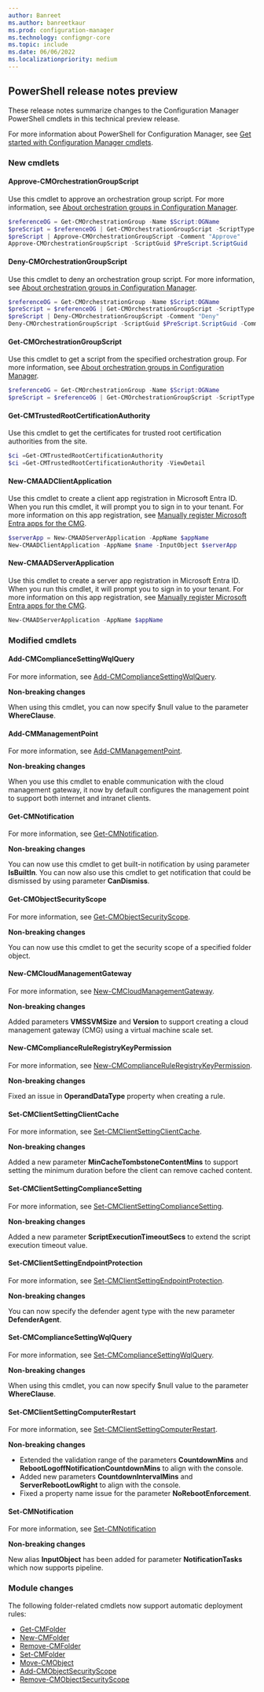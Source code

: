 ```yaml
---
author: Banreet
ms.author: banreetkaur
ms.prod: configuration-manager
ms.technology: configmgr-core
ms.topic: include
ms.date: 06/06/2022
ms.localizationpriority: medium
---
```


## <a name="bkmk_powershell"></a> PowerShell release notes preview

<!--14431761-->

These release notes summarize changes to the Configuration Manager PowerShell cmdlets in this technical preview release.

For more information about PowerShell for Configuration Manager, see [Get started with Configuration Manager cmdlets](/powershell/sccm/overview).

### New cmdlets

#### Approve-CMOrchestrationGroupScript

Use this cmdlet to approve an orchestration group script. For more information, see [About orchestration groups in Configuration Manager](../../../../../sum/deploy-use/orchestration-groups.md).

```powershell
$referenceOG = Get-CMOrchestrationGroup -Name $Script:OGName
$preScript = $referenceOG | Get-CMOrchestrationGroupScript -ScriptType Pre
$preScript | Approve-CMOrchestrationGroupScript -Comment "Approve"
Approve-CMOrchestrationGroupScript -ScriptGuid $PreScript.ScriptGuid
```

#### Deny-CMOrchestrationGroupScript

Use this cmdlet to deny an orchestration group script. For more information, see [About orchestration groups in Configuration Manager](../../../../../sum/deploy-use/orchestration-groups.md).

```powershell
$referenceOG = Get-CMOrchestrationGroup -Name $Script:OGName
$preScript = $referenceOG | Get-CMOrchestrationGroupScript -ScriptType Pre
$preScript | Deny-CMOrchestrationGroupScript -Comment "Deny"
Deny-CMOrchestrationGroupScript -ScriptGuid $PreScript.ScriptGuid -Comment "Deny"
```

#### Get-CMOrchestrationGroupScript

Use this cmdlet to get a script from the specified orchestration group. For more information, see [About orchestration groups in Configuration Manager](../../../../../sum/deploy-use/orchestration-groups.md).

```powershell
$referenceOG = Get-CMOrchestrationGroup -Name $Script:OGName
$preScript = $referenceOG | Get-CMOrchestrationGroupScript -ScriptType Pre
```

#### Get-CMTrustedRootCertificationAuthority

Use this cmdlet to get the certificates for trusted root certification authorities from the site.

```powershell
$ci =Get-CMTrustedRootCertificationAuthority
$ci =Get-CMTrustedRootCertificationAuthority -ViewDetail
```

#### New-CMAADClientApplication

Use this cmdlet to create a client app registration in Microsoft Entra ID. When you run this cmdlet, it will prompt you to sign in to your tenant. For more information on this app registration, see [Manually register Microsoft Entra apps for the CMG](../../../../clients/manage/cmg/manually-register-azure-ad-apps.md).

```powershell
$serverApp = New-CMAADServerApplication -AppName $appName
New-CMAADClientApplication -AppName $name -InputObject $serverApp
```

#### New-CMAADServerApplication

Use this cmdlet to create a server app registration in Microsoft Entra ID. When you run this cmdlet, it will prompt you to sign in to your tenant. For more information on this app registration, see [Manually register Microsoft Entra apps for the CMG](../../../../clients/manage/cmg/manually-register-azure-ad-apps.md).

```powershell
New-CMAADServerApplication -AppName $appName
```

### Modified cmdlets

#### Add-CMComplianceSettingWqlQuery

For more information, see [Add-CMComplianceSettingWqlQuery](/powershell/module/configurationmanager/Add-CMComplianceSettingWqlQuery).

**Non-breaking changes**

When using this cmdlet, you can now specify $null value to the parameter **WhereClause**.

#### Add-CMManagementPoint

For more information, see [Add-CMManagementPoint](/powershell/module/configurationmanager/Add-CMManagementPoint).

**Non-breaking changes**

When you use this cmdlet to enable communication with the cloud management gateway, it now by default configures the management point to support both internet and intranet clients.

#### Get-CMNotification

For more information, see [Get-CMNotification](/powershell/module/configurationmanager/Get-CMNotification).

**Non-breaking changes**

You can now use this cmdlet to get built-in notification by using parameter **IsBuiltIn**.
You can now also use this cmdlet to get notification that could be dismissed by using parameter **CanDismiss**.

#### Get-CMObjectSecurityScope

For more information, see [Get-CMObjectSecurityScope](/powershell/module/configurationmanager/Get-CMObjectSecurityScope).

**Non-breaking changes**

You can now use this cmdlet to get the security scope of a specified folder object.

#### New-CMCloudManagementGateway

For more information, see [New-CMCloudManagementGateway](/powershell/module/configurationmanager/New-CMCloudManagementGateway).

**Non-breaking changes**

Added parameters **VMSSVMSize** and **Version** to support creating a cloud management gateway (CMG) using a virtual machine scale set.

#### New-CMComplianceRuleRegistryKeyPermission

For more information, see [New-CMComplianceRuleRegistryKeyPermission](/powershell/module/configurationmanager/New-CMComplianceRuleRegistryKeyPermission).

**Non-breaking changes**

Fixed an issue in **OperandDataType** property when creating a rule.

#### Set-CMClientSettingClientCache

For more information, see [Set-CMClientSettingClientCache](/powershell/module/configurationmanager/Set-CMClientSettingClientCache).

**Non-breaking changes**

Added a new parameter **MinCacheTombstoneContentMins** to support setting the minimum duration before the client can remove cached content.

#### Set-CMClientSettingComplianceSetting

For more information, see [Set-CMClientSettingComplianceSetting](/powershell/module/configurationmanager/Set-CMClientSettingComplianceSetting).

**Non-breaking changes**

Added a new parameter **ScriptExecutionTimeoutSecs** to extend the script execution timeout value.

#### Set-CMClientSettingEndpointProtection

For more information, see [Set-CMClientSettingEndpointProtection](/powershell/module/configurationmanager/Set-CMClientSettingEndpointProtection).

**Non-breaking changes**

You can now specify the defender agent type with the new parameter **DefenderAgent**.

#### Set-CMComplianceSettingWqlQuery

For more information, see [Set-CMComplianceSettingWqlQuery](/powershell/module/configurationmanager/Set-CMComplianceSettingWqlQuery).

**Non-breaking changes**

When using this cmdlet, you can now specify $null value to the parameter **WhereClause**.

#### Set-CMClientSettingComputerRestart

For more information, see [Set-CMClientSettingComputerRestart](/powershell/module/configurationmanager/Set-CMClientSettingComputerRestart).

**Non-breaking changes**

- Extended the validation range of the parameters **CountdownMins** and **RebootLogoffNotificationCountdownMins** to align with the console.
- Added new parameters **CountdownIntervalMins** and **ServerRebootLowRight** to align with the console.
- Fixed a property name issue for the parameter **NoRebootEnforcement**.

#### Set-CMNotification

For more information, see [Set-CMNotification](/powershell/module/configurationmanager/Set-CMNotification)

**Non-breaking changes**

New alias **InputObject** has been added for parameter **NotificationTasks** which now supports pipeline.

### Module changes

The following folder-related cmdlets now support automatic deployment rules:

- [Get-CMFolder](/powershell/module/configurationmanager/get-cmfolder)
- [New-CMFolder](/powershell/module/configurationmanager/new-cmfolder)
- [Remove-CMFolder](/powershell/module/configurationmanager/remove-cmfolder)
- [Set-CMFolder](/powershell/module/configurationmanager/set-cmfolder)
- [Move-CMObject](/powershell/module/configurationmanager/move-cmobject)
- [Add-CMObjectSecurityScope](/powershell/module/configurationmanager/Add-CMObjectSecurityScope)
- [Remove-CMObjectSecurityScope](/powershell/module/configurationmanager/Remove-CMObjectSecurityScope)
